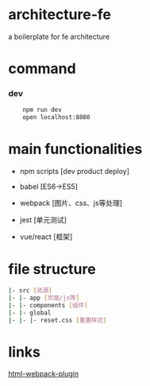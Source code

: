 # architecture-fe

a boilerplate for fe architecture

# command

### dev
```bash
    npm run dev
    open localhost:8080
```

# main functionalities

- npm scripts [dev product deploy]

- babel [ES6->ES5]

- webpack [图片、css、js等处理]

- jest [单元测试]

- vue/react [框架]

# file structure

```bash
|- src [资源]
|- |- app [页面/js等]
|- |- components [组件]
|- |- global
|- |- |- reset.css [重置样式]
```

# links

[html-webpack-plugin](https://github.com/jantimon/html-webpack-plugin)

